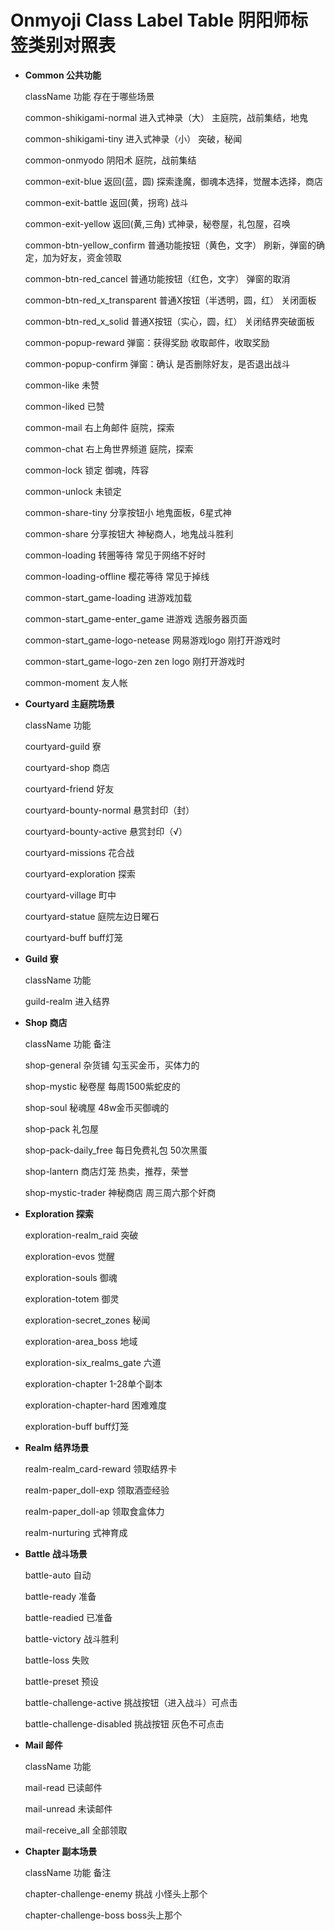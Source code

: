 # Onmyoji Class Label Table 阴阳师标签类别对照表


- **Common 公共功能**

  className	功能	存在于哪些场景

  common-shikigami-normal	进入式神录（大）	主庭院，战前集结，地鬼

  common-shikigami-tiny	进入式神录（小）	突破，秘闻

  common-onmyodo	阴阳术	庭院，战前集结

  common-exit-blue	返回(蓝，圆)	探索逢魔，御魂本选择，觉醒本选择，商店

  common-exit-battle	返回(黄，拐弯)	战斗

  common-exit-yellow	返回(黄,三角)	式神录，秘卷屋，礼包屋，召唤

  common-btn-yellow_confirm	普通功能按钮（黄色，文字）	刷新，弹窗的确定，加为好友，资金领取

  common-btn-red_cancel	普通功能按钮（红色，文字）	弹窗的取消


  common-btn-red_x_transparent	普通X按钮（半透明，圆，红）	关闭面板

  common-btn-red_x_solid	普通X按钮（实心，圆，红）	关闭结界突破面板

  common-popup-reward	弹窗：获得奖励	收取邮件，收取奖励

  common-popup-confirm	弹窗：确认	是否删除好友，是否退出战斗

  common-like	未赞	

  common-liked	已赞	

  common-mail	右上角邮件	庭院，探索

  common-chat	右上角世界频道	庭院，探索

  common-lock	锁定	御魂，阵容

  common-unlock	未锁定	

  common-share-tiny	分享按钮小	地鬼面板，6星式神

  common-share	分享按钮大	神秘商人，地鬼战斗胜利

  common-loading	转圈等待	常见于网络不好时

  common-loading-offline	樱花等待	常见于掉线

  common-start_game-loading	进游戏加载	

  common-start_game-enter_game	进游戏	选服务器页面

  common-start_game-logo-netease	网易游戏logo	刚打开游戏时

  common-start_game-logo-zen	zen logo	刚打开游戏时

  common-moment	友人帐	


- **Courtyard 主庭院场景**


  className	功能

  courtyard-guild	寮	

  courtyard-shop	商店	

  courtyard-friend	好友	

  courtyard-bounty-normal	悬赏封印（封）	

  courtyard-bounty-active	悬赏封印（√）	

  courtyard-missions	花合战	

  courtyard-exploration	探索	

  courtyard-village	町中	

  courtyard-statue	庭院左边日曜石	

  courtyard-buff	buff灯笼	


- **Guild 寮**

  className	功能

  guild-realm	进入结界


- **Shop 商店**

  className	功能	备注

  shop-general	杂货铺	勾玉买金币，买体力的

  shop-mystic	秘卷屋	每周1500紫蛇皮的

  shop-soul	秘魂屋	48w金币买御魂的

  shop-pack	礼包屋	

  shop-pack-daily_free	每日免费礼包	50次黑蛋

  shop-lantern	商店灯笼	热卖，推荐，荣誉

  shop-mystic-trader	神秘商店	周三周六那个奸商


- **Exploration 探索**

  exploration-realm_raid	突破

  exploration-evos	觉醒

  exploration-souls	御魂

  exploration-totem	御灵

  exploration-secret_zones	秘闻

  exploration-area_boss	地域

  exploration-six_realms_gate	六道

  exploration-chapter	1-28单个副本

  exploration-chapter-hard	困难难度

  exploration-buff	buff灯笼


- **Realm 结界场景**

  realm-realm_card-reward	领取结界卡

  realm-paper_doll-exp	领取酒壶经验

  realm-paper_doll-ap	领取食盒体力

  realm-nurturing	式神育成


- **Battle 战斗场景**

  battle-auto	自动

  battle-ready	准备

  battle-readied	已准备

  battle-victory	战斗胜利

  battle-loss	失败

  battle-preset	预设

  battle-challenge-active	挑战按钮（进入战斗）可点击

  battle-challenge-disabled 挑战按钮 灰色不可点击


- **Mail 邮件**

  className	功能

  mail-read	已读邮件

  mail-unread	未读邮件

  mail-receive_all	全部领取



- **Chapter 副本场景**

  className	功能	备注

  chapter-challenge-enemy	挑战	小怪头上那个

  chapter-challenge-boss		boss头上那个
